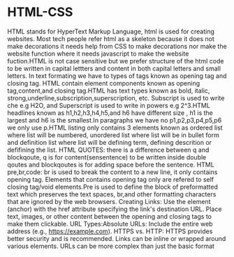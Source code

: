 # HTML-CSS
HTML stands for HyperText Markup Language, html is used for creating websites. Most tech people refer html as a skeleton because it does not make decorations it needs help from CSS to make decorations nor make the website function where it needs javascript to make the website fuction.HTML is not case sensitive but we prefer structure of the html code to be written in capital lettters and content in both capital letters and small letters.
In text formating we have to types of tags known as opening tag and closing tag. HTML contain element components known as opening tag,content,and closing tag.HTML has text types known as bold, italic, strong,underline,subscription,superscription, etc. Subscript is used to write che  e.g H2O, and Superscript is used to write in powers e.g 2^3.HTML headlines known as h1,h2,h3,h4,h5,and h6 have different size , h1 is the largest and h6 is the smallest.In paragraphs we have no p1,p2,p3,p4,p5,p6 we only use p.HTML listing only contains 3 elements known as ordered list where list will be numbered, unordered list where list will be in bullet form and definition list where list will be defining term, defining descrition or defifining the list.
HTML QUOTES: there is a difference between q and blockqoute, q is for content(sensentence) to be written inside double qoutes and blockqoutes is for adding space before the sentence.
HTML pre,br,code: br is used to break the content to a new line, it only contains opening tag. Elements that contains opening tag only are refered to self closing tag/void elements.Pre is used to define the block of preformatted text which preserves the text spaces, br,and other formatting characters that are ignored by the web browsers.
Creating Links: Use the <a> element (anchor) with the href attribute specifying the link's destination URL.
Place text, images, or other content between the opening and closing <a> tags to make them clickable.
URL Types:Absolute URLs: Include the entire web address (e.g., https://example.com).
HTTPS vs. HTTP: HTTPS provides better security and is recommended.
Links can be inline or wrapped around various elements.
URLs can be more complex than just the basic format
